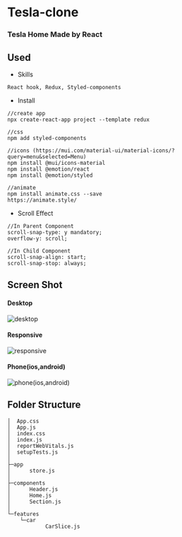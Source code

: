# Tesla-clone
### Tesla Home Made by React 

## Used
- Skills
```
React hook, Redux, Styled-components
```
- Install
```
//create app
npx create-react-app project --template redux

//css
npm add styled-components

//icons (https://mui.com/material-ui/material-icons/?query=menu&selected=Menu)
npm install @mui/icons-material
npm install @emotion/react 
npm install @emotion/styled

//animate
npm install animate.css --save
https://animate.style/

```
- Scroll Effect
```
//In Parent Component
scroll-snap-type: y mandatory;
overflow-y: scroll;

//In Child Component
scroll-snap-align: start;
scroll-snap-stop: always;
```

## Screen Shot
#### Desktop
![desktop](https://user-images.githubusercontent.com/55618626/186060824-12292ee9-79a1-46ba-87da-82a8fa5efe12.gif)



#### Responsive
![responsive](https://user-images.githubusercontent.com/55618626/186060836-475522e6-4263-4bd6-9b22-f48c55a8b17a.gif)



#### Phone(ios,android)
![phone(ios,android)](https://user-images.githubusercontent.com/55618626/186060850-29ff3be0-3fbc-43d9-9ec3-60bee843d427.gif)


## Folder Structure 
```
│  App.css
│  App.js
│  index.css
│  index.js
│  reportWebVitals.js
│  setupTests.js
│
├─app
│      store.js
│
├─components
│      Header.js
│      Home.js
│      Section.js
│
└─features
    └─car
            CarSlice.js
```

